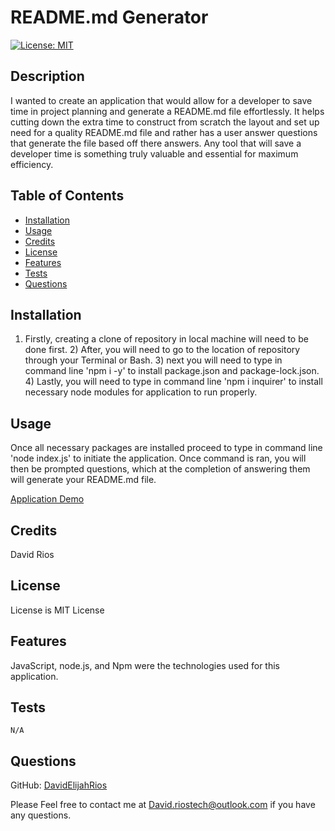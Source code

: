 # README.md Generator 


[![License: MIT](https://img.shields.io/badge/License-MIT-yellow.svg)](https://opensource.org/licenses/MIT)
  ## Description
  
   I wanted to create an application that would allow for a developer to save time in project planning and generate a README.md file effortlessly.
   It helps cutting down the extra time to construct from scratch the layout and set up need for a quality README.md file and rather has a user answer questions that generate the file based off there answers. Any tool that will save a developer time is something truly valuable and essential for maximum efficiency.
  ## Table of Contents
  
  - [Installation](#installation)
  - [Usage](#usage)
  - [Credits](#credits)
  - [License](#license)
  - [Features](#features)
  - [Tests](#tests)
  - [Questions](questions)
  
  ## Installation
  
  1) Firstly, creating a clone of repository in local machine will need to be done first. 2) After, you will need to go to the location of repository through your Terminal or Bash. 3) next you will need to type in command line 'npm i -y' to install package.json and package-lock.json. 4) Lastly, you will need to type in command line 'npm i inquirer' to install necessary node modules for application to run properly.
  
  ## Usage
  
  Once all necessary packages are installed proceed to type in command line 'node index.js' to initiate the application. Once command is ran, you will then be prompted questions, which at the completion of answering them will generate your README.md file.
  
  [Application Demo](./Videos%3AImages/Untitled_%20May%2020%2C%202022%2011_15%20PM.gif)

  
  ## Credits
  
  David Rios
  
 ## License
  License is MIT License
    
    
  ## Features
  
  JavaScript, node.js, and Npm were the technologies used for this application.
  ## Tests
    N/A
    
    
    
  
  ## Questions
  GitHub: [DavidElijahRios](https://github.com/DavidElijahRios)


  Please Feel free to contact me at David.riostech@outlook.com if you have any questions.

